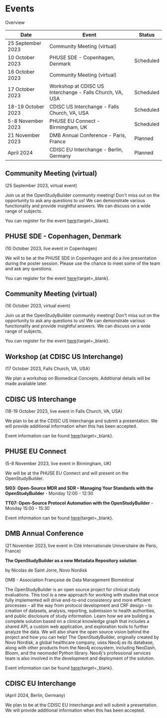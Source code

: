 # Events

Overview

Date | Event | Status 
-- | -- | -- 
25 September 2023 | Community Meeting (virtual)
10 October 2023 | PHUSE SDE  - Copenhagen, Denmark | Scheduled
16 October 2023 | Community Meeting (virtual)
17 October 2023 | Workshop at CDISC US Interchange - Falls Church, VA, USA | Scheduled
18-19 October 2023 | CDISC US Interchange - Falls Church, VA, USA | Scheduled
5-8 November 2023 | PHUSE EU Connect - Birmingham, UK | Scheduled
21 November 2023 | DMB Annual Conference - Paris, France | Planned
April 2024 | CDISC EU Interchange - Berlin, Germany | Planned

## Community Meeting (virtual)

(25 September 2023, virtual event)

Join us at the OpenStudyBuilder community meeting! Don't miss out on the opportunity to ask any questions to us! We can demonstrate various functionality and provide insightful answers. We can discuss on a wide range of subjects.

You can register for the event [here](https://www.linkedin.com/events/openstudybuildercommunitymeetin7105822303778689024/about/){target=_blank}.

## PHUSE SDE  - Copenhagen, Denmark

(10 October 2023, live event in Copenhagen)

We will to be at the PHUSE SDE in Copenhagen and do a live presentation during the poster session. Please use the chance to meet some of the team and ask any questions.

You can register for the event [here](https://www.phuse-events.org/attend/frontend/reg/thome.csp?pageID=20144&eventID=32){target=_blank}.

## Community Meeting (virtual)

(16 October 2023, virtual event)

Join us at the OpenStudyBuilder community meeting! Don't miss out on the opportunity to ask any questions to us! We can demonstrate various functionality and provide insightful answers. We can discuss on a wide range of subjects.

You can register for the event [here](https://www.linkedin.com/events/openstudybuildercommunitymeetin7109471189810438145/about/){target=_blank}.


## Workshop (at CDISC US Interchange)

(17 October 2023, Falls Church, VA, USA)

We plan a workshop on Biomedical Concepts. Additional details will be made available later.

## CDISC US Interchange

(18-19 October 2023, live event in Falls Church, VA, USA)

We plan to be at the CDISC US Interchange and submit a presentation. We will provide additional information when this has been accepted.

Event information can be found [here](https://www.cdisc.org/events/interchange/2023-us-interchange){target=_blank}.

## PHUSE EU Connect

(5-8 November 2023, live event in Birmingham, UK)

We will be at the PHUSE EU Connect and will present on the OpenStudyBuilder. 

**SI03: Open-Source MDR and SDR – Managing Your Standards with the OpenStudyBuilder** - Monday 12:00 - 12:30

**TT07: Open-Source Protocol Automation with the OpenStudyBuilder** - Monday 15:00 - 15:30

Event information can be found [here](https://www.phuse-events.org/attend/frontend/reg/thome.csp?pageID=11403&eventID=19){target=_blank}.

## DMB Annual Conference

(21 November 2023, live event in Cité Internationale Universitaire de Paris, France)

**The OpenStudyBuilder as a new Metadata Repository solution**

by Nicolas de Saint Jorre, Novo Nordisk

DMB - Association Française de Data Management Biomédical

The OpenStudyBuilder is an open source project for clinical study evaluations. This tool is a
new approach for working with studies that once fully implemented will drive end-to-end
consistency and more efficient processes – all the way from protocol development and CRF
design – to creation of datasets, analysis, reporting, submission to health authorities, and
public disclosure of study information. Learn how we are building a complete solution based
on a clinical knowledge graph that includes a shared API, a custom web application, and
exploration tools to further analyze the data. We will also share the open source vision
behind the project and how you can help! The OpenStudyBuilder, originally created by Novo
Nordisk, a global healthcare company, uses Neo4j as its database, along with other products
from the Neo4j ecosystem, including NeoDash, Bloom, and the neomodel Python library.
Neo4j's professional services team is also involved in the development and deployment of
the solution.

Event information can be found [here](https://www.dmb-asso.org/){target=_blank}.

## CDISC EU Interchange

(April 2024, Berlin, Germany)

We plan to be at the CDISC EU Interchange and will submit a presentation. We will provide additional information when this has been accepted.